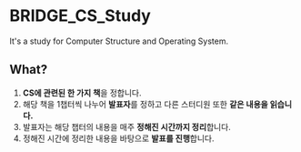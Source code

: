 # BRIDGE_CS_Study

It's a study for Computer Structure and Operating System.


## What?
1. <b>CS에 관련된 한 가지 책</b>을 정합니다.
2. 해당 책을 1챕터씩 나누어 <b>발표자</b>를 정하고 다른 스터디원 또한 <b>같은 내용을 읽습니다.</b>
3. 발표자는 해당 챕터의 내용을 매주 <b>정해진 시간까지 정리</b>합니다.
4. 정해진 시간에 정리한 내용을 바탕으로 <b>발표를 진행</b>합니다.
